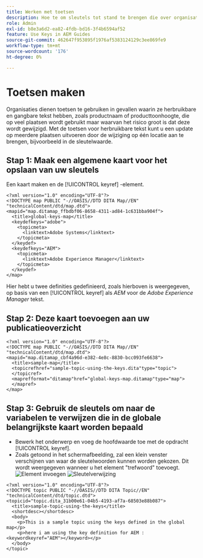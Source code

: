 ```yaml
---
title: Werken met toetsen
description: Hoe te om sleutels tot stand te brengen die over organisatie inhoud moeten worden gebruikt
role: Admin
exl-id: b8e3a6d2-ea82-4fdb-bd16-3f4b6594af52
feature: Use Keys in AEM Guides
source-git-commit: 462647f953895f1976af5383124129c3ee869fe9
workflow-type: tm+mt
source-wordcount: '176'
ht-degree: 0%

---
```


# Toetsen maken

Organisaties dienen toetsen te gebruiken in gevallen waarin ze herbruikbare en gangbare tekst hebben, zoals productnaam of producttoonhoogte, die op veel plaatsen wordt gebruikt maar waarvan het risico groot is dat deze wordt gewijzigd. Met de toetsen voor herbruikbare tekst kunt u een update op meerdere plaatsen uitvoeren door de wijziging op één locatie aan te brengen, bijvoorbeeld in de sleutelwaarde.

## Stap 1: Maak een algemene kaart voor het opslaan van uw sleutels

Een kaart maken en de [!UICONTROL keyref] -element.

```
<?xml version="1.0" encoding="UTF-8"?>
<!DOCTYPE map PUBLIC "-//OASIS//DTD DITA Map//EN" "technicalContent/dtd/map.dtd">
<mapid="map.ditamap_ffbdbf06-8658-4311-ad84-1c631bba904f">
  <title>global-keys-map</title>
  <keydefkeys="adobe">
    <topicmeta>
      <linktext>Adobe Systems</linktext>
    </topicmeta>
  </keydef>
  <keydefkeys="AEM">
    <topicmeta>
      <linktext>Adobe Experience Manager</linktext>
    </topicmeta>
  </keydef>
</map>
```

Hier hebt u twee definities gedefinieerd, zoals hierboven is weergegeven, op basis van een [!UICONTROL keyref] als _AEM_ voor de _Adobe Experience Manager_ tekst.

## Stap 2: Deze kaart toevoegen aan uw publicatieoverzicht

```
<?xml version="1.0" encoding="UTF-8"?>
<!DOCTYPE map PUBLIC "-//OASIS//DTD DITA Map//EN" "technicalContent/dtd/map.dtd">
<mapid="map.ditamap_cbf4a96d-e382-4e8c-8830-bcc093fe6638">
  <title>sample-map</title>
  <topicrefhref="sample-topic-using-the-keys.dita"type="topic">
  </topicref>
  <maprefformat="ditamap"href="global-keys-map.ditamap"type="map">
  </mapref>
</map>
```

## Stap 3: Gebruik de sleutels om naar de variabelen te verwijzen die in de globale belangrijkste kaart worden bepaald

+ Bewerk het onderwerp en voeg de hoofdwaarde toe met de opdracht [!UICONTROL keyref].
+ Zoals getoond in het schermafbeelding, zal een klein venster verschijnen van waar de sleutelwoorden kunnen worden gekozen. Dit wordt weergegeven wanneer u het element &quot;trefwoord&quot; toevoegt.
  ![Element invoegen](assets/insert_element.png)
  ![Sleutelverwijzing](assets/key_ref.png)

```
<?xml version="1.0" encoding="UTF-8"?>
<!DOCTYPE topic PUBLIC "-//OASIS//DTD DITA Topic//EN" "technicalContent/dtd/topic.dtd">
<topicid="topic.dita_31b00e61-04b5-4193-af7a-68503e88b087">
  <title>sample-topic-using-the-keys</title>
  <shortdesc></shortdesc>
  <body>
    <p>This is a sample topic using the keys defined in the global map</p>
    <p>here i am using the key definition for AEM :<keywordkeyref="AEM"></keyword></p>
  </body>
</topic>
```
